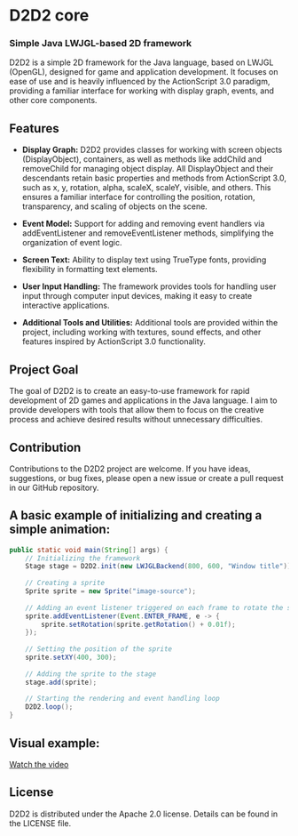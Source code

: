 # D2D2 core
### Simple Java LWJGL-based 2D framework


D2D2 is a simple 2D framework for the Java language, based on LWJGL (OpenGL), designed for game and application development. It focuses on ease of use and is heavily influenced by the ActionScript 3.0 paradigm, providing a familiar interface for working with display graph, events, and other core components.

## Features

- **Display Graph:** D2D2 provides classes for working with screen objects (DisplayObject), containers, as well as methods like addChild and removeChild for managing object display. All DisplayObject and their descendants retain basic properties and methods from ActionScript 3.0, such as x, y, rotation, alpha, scaleX, scaleY, visible, and others. This ensures a familiar interface for controlling the position, rotation, transparency, and scaling of objects on the scene.

- **Event Model:** Support for adding and removing event handlers via addEventListener and removeEventListener methods, simplifying the organization of event logic.

- **Screen Text:** Ability to display text using TrueType fonts, providing flexibility in formatting text elements.

- **User Input Handling:** The framework provides tools for handling user input through computer input devices, making it easy to create interactive applications.

- **Additional Tools and Utilities:** Additional tools are provided within the project, including working with textures, sound effects, and other features inspired by ActionScript 3.0 functionality.

## Project Goal

The goal of D2D2 is to create an easy-to-use framework for rapid development of 2D games and applications in the Java language. I aim to provide developers with tools that allow them to focus on the creative process and achieve desired results without unnecessary difficulties.

## Contribution

Contributions to the D2D2 project are welcome. If you have ideas, suggestions, or bug fixes, please open a new issue or create a pull request in our GitHub repository.

## A basic example of initializing and creating a simple animation:
```java
public static void main(String[] args) {
    // Initializing the framework
    Stage stage = D2D2.init(new LWJGLBackend(800, 600, "Window title"));
    
    // Creating a sprite
    Sprite sprite = new Sprite("image-source");
    
    // Adding an event listener triggered on each frame to rotate the sprite
    sprite.addEventListener(Event.ENTER_FRAME, e -> {
        sprite.setRotation(sprite.getRotation() + 0.01f);
    });
    
    // Setting the position of the sprite
    sprite.setXY(400, 300);
    
    // Adding the sprite to the stage
    stage.add(sprite);
    
    // Starting the rendering and event handling loop
    D2D2.loop();
}
```
## Visual example:
[Watch the video](https://www.youtube.com/watch?v=YrSkHELR89w)

## License
D2D2 is distributed under the Apache 2.0 license. Details can be found in the LICENSE file.

